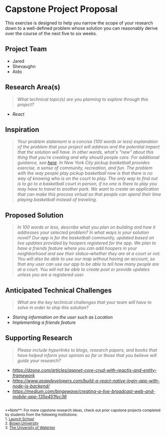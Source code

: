 # Capstone Project Proposal

This exercise is designed to help you narrow the scope of your research down to a well-defined problem whose solution you can reasonably derive over the course of the next five to six weeks. 


## Project Team
* Jared
* Shevaughn
* Aldo
  
## Research Area(s)
> _What technical topic(s) are you planning to explore through this project?_
* _React_


## Inspiration
> _Your problem statement is a concise (100 words or less) explanation of the problem that your project will address and the potential impact that the solution will have. In other words, what's "new" about this thing that you're creating and why should people care. For additional guidance, see [here](https://www.scribbr.com/research-process/problem-statement/)._
 _In New York City pickup basketball provides exercise, a sense of community, recreation, and fun. The problem with the way people play pickup basketball now is that there is no way of knowing who is on the court to play. The only way to find out is to go to a basketball court in person, if no one is there to play you may have to travel to another park. We want to create an application that can make this process virtual so that people can spend their time playing basketball instead of traveling._ 

## Proposed Solution
> _In 100 words or less, describe what you plan on building and how it addresses your selected problem? In what ways is your solution novel?_
_Our app is for the basketball community, updated based on live updates provided by hoopers registered for the app. We plan to have a friends feature where you can add hoopers in your neighborhood and see their status–whether they are at a court or not. You will also be able to use our map without having an account, so that any user can use our app to be able to tell how many people are at a court. You will not be able to create post or provide updates unless you are a registered user._

## Anticipated Technical Challenges
> _What are the key technical challenges that your team will have to solve in order to ship this solution?_
* _Storing information on the user such as Location_
* _Implementing a friends feature_

## Supporting Research
> _Please include hyperlinks to blogs, research papers, and books that have helped inform your opinion so far or those that you believe will guide your research?_
* _https://dzone.com/articles/aspnet-core-crud-with-reactjs-and-entity-framework_
* _https://www.asapdevelopers.com/build-a-react-native-login-app-with-node-js-backend/_
* _https://medium.com/bingewave/creating-a-live-broadcast-web-and-mobile-app-135e451fec36_

##
<sup>
  **Note**: For more capstone research ideas, check out prior capstone projects completed by students from the following institutions:
  <br />
  1. <a href="https://launchschool.com/capstone#capstone-projects">Launch School</a>
  <br />
  2. <a href="https://cs.brown.edu/research/pubs/theses/capstones/">Brown University</a>
  <br />
  3. <a href="https://uwaterloo.ca/capstone-design/2017-software-capstone-design-projects">The University of Waterloo</a>
</sup>

